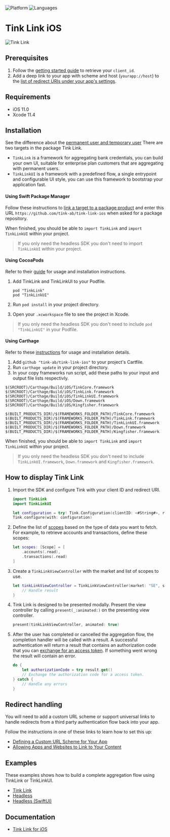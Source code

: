 ![Platform](https://img.shields.io/badge/platform-iOS-orange.svg)
![Languages](https://img.shields.io/badge/languages-swift-orange.svg)

# Tink Link iOS

![Tink Link](https://images.ctfassets.net/tmqu5vj33f7w/4YdZUwzfmUjvNKO0tHvKVj/ec14ed052771e3ef10156c29ccf004f0/overview.png)

## Prerequisites

1. Follow the [getting started guide](https://docs.tink.com/resources/getting-started/set-up-your-account) to retrieve your `client_id`.
2. Add a deep link to your app with scheme and host (`yourapp://host`) to the [list of redirect URIs under your app's settings](https://console.tink.com/overview).

## Requirements

- iOS 11.0
- Xcode 11.4

## Installation

See the difference about the [permanent user and temporary user](https://docs.tink.com/resources/tutorials/permanent-users)
There are two targets in the package Tink Link.
- `TinkLink` is a framework for aggregating bank credentials, you can build your own UI, suitable for enterprise plan customers that are aggregating with permanent users.
- `TinkLinkUI` is a framework with a predefined flow, a single entrypoint and configurable UI style, you can use this framework to bootstrap your application fast.

#### Using Swift Package Manager

Follow these instructions to [link a target to a package product](https://help.apple.com/xcode/mac/current/#/devb83d64851) and enter this URL `https://github.com/tink-ab/tink-link-ios` when asked for a package repository.

When finished, you should be able to `import TinkLink` and  `import TinkLinkUI` within your project.

> If you only need the headless SDK you don't need to import `TinkLinkUI` within your project.

#### Using CocoaPods
Refer to their [guide](https://guides.cocoapods.org/using/using-cocoapods.html) for usage and installation instructions.

1. Add TinkLink and TinkLinkUI to your Podfile.
    ```
    pod "TinkLink"
    pod "TinkLinkUI"
    ```

2. Run `pod install` in your project directory.

3. Open your `.xcworkspace` file to see the project in Xcode.

> If you only need the headless SDK you don't need to include `pod "TinkLinkUI"` in your Podfile. 

#### Using Carthage
Refer to these [instructions](https://github.com/Carthage/Carthage#installing-carthage) for usage and installation details.

1. Add `github "tink-ab/tink-link-ios"` to your project's Cartfile. 
2. Run `carthage update` in your project directory.
3. In your copy frameworks run script, add these paths to your input and output file lists respectivly.
```
$(SRCROOT)/Carthage/Build/iOS/TinkCore.framework
$(SRCROOT)/Carthage/Build/iOS/TinkLink.framework
$(SRCROOT)/Carthage/Build/iOS/TinkLinkUI.framework
$(SRCROOT)/Carthage/Build/iOS/Down.framework
$(SRCROOT)/Carthage/Build/iOS/Kingfisher.framework
```
```
$(BUILT_PRODUCTS_DIR)/$(FRAMEWORKS_FOLDER_PATH)/TinkCore.framework
$(BUILT_PRODUCTS_DIR)/$(FRAMEWORKS_FOLDER_PATH)/TinkLink.framework
$(BUILT_PRODUCTS_DIR)/$(FRAMEWORKS_FOLDER_PATH)/TinkLinkUI.framework
$(BUILT_PRODUCTS_DIR)/$(FRAMEWORKS_FOLDER_PATH)/Down.framework
$(BUILT_PRODUCTS_DIR)/$(FRAMEWORKS_FOLDER_PATH)/Kingfisher.framework
```

When finished, you should be able to `import TinkLink`  and `import TinkLinkUI` within your project.

> If you only need the headless SDK you don't need to include `TinkLinkUI.framework`, `Down.framework` and `Kingfisher.framework`.

## How to display Tink Link

1. Import the SDK and configure Tink with your client ID and redirect URI.
    ```swift
    import TinkLink
    import TinkLinkUI
    
    let configuration = try! Tink.Configuration(clientID: <#String#>, redirectURI: <#URL#>)
    Tink.configure(with: configuration)
    ```

2. Define the list of [scopes](https://docs.tink.com/api/#introduction-authentication-authorization-scopes) based on the type of data you want to fetch. For example, to retrieve accounts and transactions, define these scopes:
    ```swift
    let scopes: [Scope] = [
        .accounts(.read), 
        .transactions(.read)
    ]
    ```

3. Create a `TinkLinkViewController` with the market and list of scopes to use.
    ```swift
    let tinkLinkViewController = TinkLinkViewController(market: "SE", scopes: scopes) { result in 
        // Handle result
    }
    ```
    
4. Tink Link is designed to be presented modally. Present the view controller by calling `present(_:animated:)` on the presenting view controller. 
    ```swift
    present(tinkLinkViewController, animated: true)
    ```

5. After the user has completed or cancelled the aggregation flow, the completion handler will be called with a result. A successful authentication will return a result that contains an authorization code that you can [exchange for an access token](https://docs.tink.com/resources/getting-started/retrieve-access-token). If something went wrong the result will contain an error.
    ```swift
    do {
        let authorizationCode = try result.get()
        // Exchange the authorization code for a access token.
    } catch {
        // Handle any errors
    }
    ```

## Redirect handling

You will need to add a custom URL scheme or support universal links to handle redirects from a third party authentication flow back into your app.

Follow the instructions in one of these links to learn how to set this up:

- [Defining a Custom URL Scheme for Your App](https://developer.apple.com/documentation/uikit/inter-process_communication/allowing_apps_and_websites_to_link_to_your_content/defining_a_custom_url_scheme_for_your_app)
- [Allowing Apps and Websites to Link to Your Content](https://developer.apple.com/documentation/uikit/inter-process_communication/allowing_apps_and_websites_to_link_to_your_content)

## Examples
These examples shows how to build a complete aggregation flow using TinkLink or TinkLinkUI.
- [Tink Link](Examples/TinkLinkExample)
- [Headless](Examples/HeadlessExample) 
- [Headless (SwiftUI)](Examples/HeadlessExample-SwiftUI)

## Documentation
- [Tink Link for iOS](https://docs.tink.com/resources/tink-link-ios/tink-link-ios-overview)
